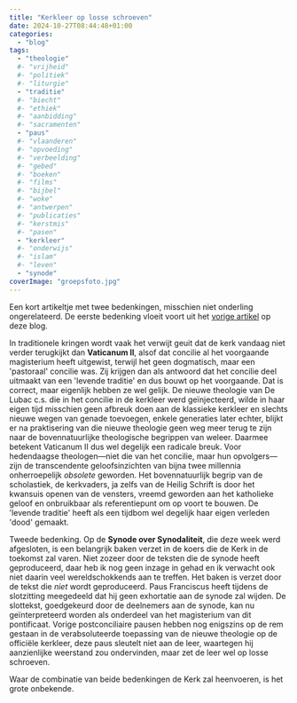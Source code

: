 ```yaml
---
title: "Kerkleer op losse schroeven"
date: 2024-10-27T08:44:48+01:00
categories: 
  - "blog"
tags:
  - "theologie"
  #- "vrijheid"
  #- "politiek"
  #- "liturgie"
  - "traditie"
  #- "biecht"
  #- "ethiek"
  #- "aanbidding"
  #- "sacramenten"
  - "paus"
  #- "vlaanderen"
  #- "opvoeding"
  #- "verbeelding"
  #- "gebed"
  #- "boeken"
  #- "films"
  #- "bijbel"
  #- "woke"
  #- "antwerpen"
  #- "publicaties"
  #- "kerstmis"
  #- "pasen"
  - "kerkleer"
  #- "onderwijs"
  #- "islam"
  #- "leven"
  - "synode"
coverImage: "groepsfoto.jpg"
---
```


Een kort artikeltje met twee bedenkingen, misschien niet onderling ongerelateerd. De eerste bedenking vloeit voort uit het [vorige artikel](https://gelovenleren.net/blog/geloof-in-het-hiernamaals/) op deze blog.

In traditionele kringen wordt vaak het verwijt geuit dat de kerk vandaag niet verder terugkijkt dan **Vaticanum II**, alsof dat concilie al het voorgaande magisterium heeft uitgewist, terwijl het geen dogmatisch, maar een 'pastoraal' concilie was. Zij krijgen dan als antwoord dat het concilie deel uitmaakt van een 'levende traditie' en dus bouwt op het voorgaande. Dat is correct, maar eigenlijk hebben ze wel gelijk. De nieuwe theologie van De Lubac c.s. die in het concilie in de kerkleer werd geïnjecteerd, wilde in haar eigen tijd misschien geen afbreuk doen aan de klassieke kerkleer en slechts nieuwe wegen van genade toevoegen, enkele generaties later echter, blijkt er na praktisering van die nieuwe theologie geen weg meer terug te zijn naar de bovennatuurlijke theologische begrippen van weleer. Daarmee betekent Vaticanum II dus wel degelijk een radicale breuk. Voor hedendaagse theologen—niet die van het concilie, maar hun opvolgers—zijn de transcendente geloofsinzichten van bijna twee millennia onherroepelijk *obsolete* geworden. Het bovennatuurlijk begrip van de scholastiek, de kerkvaders, ja zelfs van de Heilig Schrift is door het kwansuis openen van de vensters, vreemd geworden aan het katholieke geloof en onbruikbaar als referentiepunt om op voort te bouwen. De 'levende traditie' heeft als een tijdbom wel degelijk haar eigen verleden 'dood' gemaakt.

Tweede bedenking. Op de **Synode over Synodaliteit**, die deze week werd afgesloten, is een belangrijk baken verzet in de koers die de Kerk in de toekomst zal varen. Niet zozeer door de teksten die de synode heeft geproduceerd, daar heb ik nog geen inzage in gehad en ik verwacht ook niet daarin veel wereldschokkends aan te treffen. Het baken is verzet door de tekst die *niet* wordt geproduceerd. Paus Franciscus heeft tijdens de slotzitting meegedeeld dat hij geen exhortatie aan de synode zal wijden. De slottekst, goedgekeurd door de deelnemers aan de synode, kan nu geïnterpreteerd worden als onderdeel van het magisterium van dit pontificaat. Vorige postconciliaire pausen hebben nog enigszins op de rem gestaan in de verabsoluteerde toepassing van de nieuwe theologie op de officiële kerkleer, deze paus sleutelt niet aan de leer, waartegen hij aanzienlijke weerstand zou ondervinden, maar zet de leer wel op losse schroeven.

Waar de combinatie van beide bedenkingen de Kerk zal heenvoeren, is het grote onbekende.

